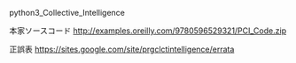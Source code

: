 python3_Collective_Intelligence

本家ソースコード
http://examples.oreilly.com/9780596529321/PCI_Code.zip

正誤表
https://sites.google.com/site/prgclctintelligence/errata
